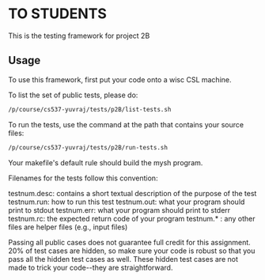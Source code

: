 # TO STUDENTS

This is the testing framework for project 2B

## Usage

To use this framework, first put your code onto a wisc CSL machine.

To list the set of public tests, please do:

```bash
/p/course/cs537-yuvraj/tests/p2B/list-tests.sh
```

To run the tests, use the command at the path that contains your source files:

```bash
/p/course/cs537-yuvraj/tests/p2B/run-tests.sh
```
Your makefile's default rule should build the mysh program.

Filenames for the tests follow this convention:

testnum.desc: contains a short textual description of the purpose of the test
testnum.run: how to run this test
testnum.out: what your program should print to stdout
testnum.err: what your program should print to stderr
testnum.rc: the expected return code of your program
testnum.* : any other files are helper files (e.g., input files)

Passing all public cases does not guarantee full credit for this assignment. 20% of test cases are hidden, so make sure your code is robust so that you pass all the hidden test cases as well. These hidden test cases are not made to trick your code--they are straightforward.
